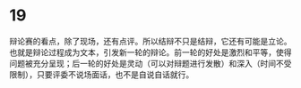 # 19

辩论赛的看点，除了现场，还有点评。所以结辩不只是结辩，它还有可能是立论。也就是辩论过程成为文本，引发新一轮的辩论。前一轮的好处是激烈和平等，使得问题被充分呈现；后一轮的好处是灵动（可以对辩题进行发散）和深入（时间不受限制），只要评委不说场面话，也不是自说自话就行。